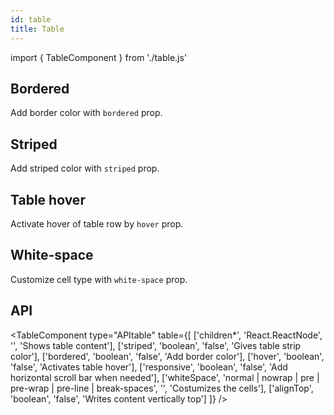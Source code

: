 ```yaml
---
id: table
title: Table
---
```


import { TableComponent } from './table.js'


## Bordered

<p>Add border color with <code>bordered</code> prop.</p>
<TableComponent type="bordered" table={[
    ['1', 'James', 'Smith', '@james'],
    ['2', 'Robert', 'Rodriguez', '@robert'],
    ['3', 'Larry', 'Bird', '@twitter']
]} />

## Striped

<p>Add striped color with <code>striped</code> prop.</p>
<TableComponent type="striped" table={[
    ['1', 'James', 'Smith', '@james'],
    ['2', 'Robert', 'Rodriguez', '@robert'],
    ['3', 'Larry', 'Bird', '@larry']
]} />

## Table hover

<p>Activate hover of table row by <code>hover</code> prop.</p>
<TableComponent type="hover" table={[
    ['1', 'James', 'Smith', '@james'],
    ['2', 'Robert', 'Rodriguez', '@robert'],
    ['3', 'Larry', 'Bird', '@larry']
]} />

## White-space

<p>Customize cell type with <code>white-space</code> prop.</p>
<TableComponent type="whiteSpace" table={[
    ['1', 'James', 'Smith', '@james'],
    ['2', 'Robert', 'Rodriguez', '@robert'],
    ['3', 'Larry the Bird. Larry Joe Bird (born December 7, 1956) is an American former professional basketball player, coach and executive in the National Basketball Association (NBA). Nicknamed the Hick from French Lick and Larry Legend,Bird is widely regarded as one of the greatest basketball players of all time.', 'Bird', '@larry']
]} />

## API

<TableComponent type="APItable" table={[
    ['children*', 'React.ReactNode', '', 'Shows table content'],
    ['striped', 'boolean', 'false', 'Gives table strip color'],
    ['bordered', 'boolean', 'false', 'Add border color'],
    ['hover', 'boolean', 'false', 'Activates table hover'],
    ['responsive', 'boolean', 'false', 'Add horizontal scroll bar when needed'],
    ['whiteSpace', 'normal | nowrap | pre | pre-wrap | pre-line | break-spaces', '', 'Costumizes the cells'],
    ['alignTop', 'boolean', 'false', 'Writes content vertically top']
]} />